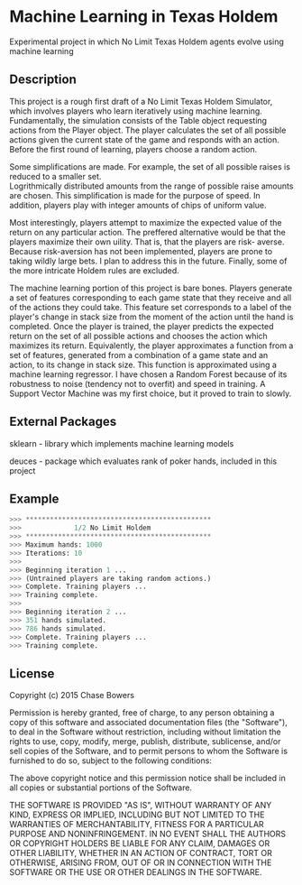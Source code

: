 Machine Learning  in Texas Holdem
========

Experimental project in which No Limit Texas Holdem agents evolve using machine learning

## Description

This project is a rough first draft of a No Limit Texas Holdem Simulator, which involves players who learn iteratively
using machine learning.  Fundamentally, the simulation consists of the Table object requesting actions from the
Player object.  The player calculates the set of all possible actions given the current state of the game and 
responds with an action. Before the first round of learning, players choose a random action.

Some simplifications are made. For example, the set of all possible raises is reduced to a smaller set.  
Logrithmically distributed amounts from the range of possible raise amounts are chosen.  This simplification is made
for the purpose of speed.  In addition, players play with integer amounts of chips of uniform value.

Most interestingly, players attempt to maximize the expected value of the return on any particular action.
The preffered alternative would be that the players maximize their own uility. That is, that the players are risk-
averse.  Because risk-aversion has not been implemented, players are prone to taking wildly large bets.  I plan to
address this in the future.  Finally, some of the more intricate Holdem rules are excluded.

The machine learning portion of this project is bare bones.  Players generate a set of features corresponding to
each game state that they receive and all of the actions they could take.  This feature set corresponds to a label of
the player's change in stack size from the moment of the action until the hand is completed.  Once the player is 
trained, the player predicts the expected return on the set of all possible actions and chooses the action which 
maximizes its return.  Equivalently, the player approximates a function from a set of features, generated from a 
combination of a game state and an action, to its change in stack size.  This function is approximated using a 
machine learning regressor.  I have chosen a Random Forest because of its robustness to noise (tendency not to 
overfit) and speed in training.  A Support Vector Machine was my first choice, but it proved to train to slowly.

## External Packages

sklearn - library which implements machine learning models

deuces - package which evaluates rank of poker hands, included in this project

## Example

```python
>>> **********************************************
>>>             1/2 No Limit Holdem             
>>> **********************************************
>>> Maximum hands: 1000
>>> Iterations: 10
>>> 
>>> Beginning iteration 1 ...
>>> (Untrained players are taking random actions.)
>>> Complete. Training players ...
>>> Training complete.
>>> 
>>> Beginning iteration 2 ...
>>> 351 hands simulated.
>>> 786 hands simulated.
>>> Complete. Training players ...
>>> Training complete.
```

## License

Copyright (c) 2015 Chase Bowers

Permission is hereby granted, free of charge, to any person obtaining a copy
of this software and associated documentation files (the "Software"), to deal
in the Software without restriction, including without limitation the rights
to use, copy, modify, merge, publish, distribute, sublicense, and/or sell
copies of the Software, and to permit persons to whom the Software is
furnished to do so, subject to the following conditions:

The above copyright notice and this permission notice shall be included in
all copies or substantial portions of the Software.

THE SOFTWARE IS PROVIDED "AS IS", WITHOUT WARRANTY OF ANY KIND, EXPRESS OR
IMPLIED, INCLUDING BUT NOT LIMITED TO THE WARRANTIES OF MERCHANTABILITY,
FITNESS FOR A PARTICULAR PURPOSE AND NONINFRINGEMENT. IN NO EVENT SHALL THE
AUTHORS OR COPYRIGHT HOLDERS BE LIABLE FOR ANY CLAIM, DAMAGES OR OTHER
LIABILITY, WHETHER IN AN ACTION OF CONTRACT, TORT OR OTHERWISE, ARISING FROM,
OUT OF OR IN CONNECTION WITH THE SOFTWARE OR THE USE OR OTHER DEALINGS IN
THE SOFTWARE.
